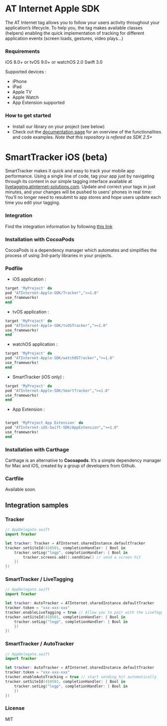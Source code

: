 # AT Internet Apple SDK

The AT Internet tag allows you to follow your users activity throughout your application’s lifecycle.
To help you, the tag makes available classes (helpers) enabling the quick implementation of tracking for different application events (screen loads, gestures, video plays…)

### Requirements
iOS 8.0+ or tvOS 9.0+ or watchOS 2.0
Swift 3.0

Supported devices : 
* iPhone 
* iPad 
* Apple TV 
* Apple Watch
* App Extension supported

### How to get started
  - Install our library on your project (see below)
  - Check out the [documentation page] for an overview of the functionalities and code examples. _Note that this repository is refered as SDK 2.5+_

# SmartTracker iOS (beta)
SmartTracker makes it quick and easy to track your mobile app performance. Using a single line of code, tag your app just by navigating through its content in our simple tagging interface available at [livetagging.atinternet-solutions.com]. Update and correct your tags in just minutes, and your changes will be pushed to users’ phones in real time: You’ll no longer need to resubmit to app stores and hope users update each time you edit your tagging.

### Integration
Find the integration information by following [this link]

### Installation with CocoaPods

CocoaPods is a dependency manager which automates and simplifies the process of using 3rd-party libraries in your projects.

### Podfile

  - iOS application : 

```ruby
target 'MyProject' do
pod "ATInternet-Apple-SDK/Tracker",">=1.0"
use_frameworks!
end
```
  - tvOS application : 

```ruby
target 'MyProject' do
pod "ATInternet-Apple-SDK/tvOSTracker",">=1.0"
use_frameworks!
end
```
  - watchOS application : 

```ruby
target 'MyProject' do
pod "ATInternet-Apple-SDK/watchOSTracker",">=1.0"
use_frameworks!
end
```
  - SmartTracker (iOS only) : 

```ruby
target 'MyProject' do
pod "ATInternet-Apple-SDK/SmartTracker",">=1.0"
use_frameworks!
end
```

  - App Extension : 

```ruby

target 'MyProject App Extension' do
pod "ATInternet-iOS-Swift-SDK/AppExtension",">=1.0"
use_frameworks!
end
```

### Installation with Carthage

Carthage is an alternative to **Cocoapods**. It’s a simple dependency manager for Mac and iOS, created by a group of developers from Github.

### Cartfile

Available soon. 

## Integration samples
### Tracker
```swift
// AppDelegate.swift
import Tracker

let tracker: Tracker = ATInternet.sharedInstance.defaultTracker
tracker.setSiteId(410501, completionHandler: { Bool in
    tracker.setLog("logp", completionHandler: { Bool in
        tracker.screens.add().sendView() // send a screen hit
    })
})
```
### SmartTracker / LiveTagging
```swift
// AppDelegate.swift
import Tracker

let tracker: AutoTracker = ATInternet.sharedInstance.defaultTracker
tracker.token = "xxx-xxx-xxx"
tracker.enableLiveTagging = true // Allow you to pair with the LiveTagging interface
tracker.setSiteId(410501, completionHandler: { Bool in
    tracker.setLog("logp", completionHandler: { Bool in
    })
})
```
### SmartTracker / AutoTracker
```swift
// AppDelegate.swift
import Tracker

let tracker: AutoTracker = ATInternet.sharedInstance.defaultTracker
tracker.token = "xxx-xxx-xxx"
tracker.enableAutoTracking = true // start sending hit automatically
tracker.setSiteId(410501, completionHandler: { Bool in
    tracker.setLog("logp", completionHandler: { Bool in
    })
})
```

### License
MIT


   [this link]: <https://developers.atinternet-solutions.com/apple-universal-en/enabling-and-using-automatic-tracking-apple-universal-en/>
   [documentation page]: <https://developers.atinternet-solutions.com/apple-universal-en/getting-started-apple-universal-en/integration-of-the-swift-library-apple-universal-en/>
   [livetagging.atinternet-solutions.com]: <https://livetagging.atinternet-solutions.com/>
